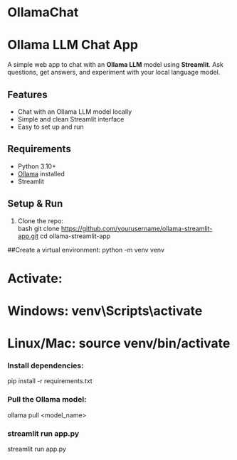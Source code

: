 # OllamaChat

# Ollama LLM Chat App

A simple web app to chat with an **Ollama LLM** model using **Streamlit**. Ask questions, get answers, and experiment with your local language model.

## Features
- Chat with an Ollama LLM model locally
- Simple and clean Streamlit interface
- Easy to set up and run

## Requirements
- Python 3.10+
- [Ollama](https://ollama.com/) installed
- Streamlit

## Setup & Run
1. Clone the repo:  
bash
git clone https://github.com/yourusername/ollama-streamlit-app.git
cd ollama-streamlit-app

##Create a virtual environment:
python -m venv venv
# Activate:
# Windows: venv\Scripts\activate
# Linux/Mac: source venv/bin/activate


### Install dependencies:
pip install -r requirements.txt


### Pull the Ollama model:
ollama pull <model_name>

### streamlit run app.py
streamlit run app.py
